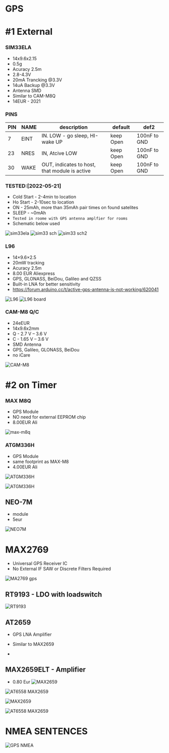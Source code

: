 # GPS
# #1 External
### SIM33ELA
- 14x9.6x2.15
- 0.5g
- Acuracy 2.5m
- 2.8-4.3V
- 20mA Trancking @3.3V
- 14uA Backup @3.3V
- Antenna SMD
- Similar to CAM-M8Q
- 14EUR - 2021

### PINS
| PIN  |NAME| description | default |def2|
| -----|------- | ------------- | -----------|---|
|7|EINT|IN. LOW - go sleep, HI-wake UP|keep Open|100nF to GND|
|23| NRES  |IN, Atcive LOW |keep Open|100nF to GND|
|30|WAKE|OUT, indicates to host, that module is active|keep Open|100nF to GND|

### TESTED:[2022-05-21]
- Cold Start - 2-4min to location
- Ho Start - 2-10sec to location
- ON - 25mAh, more than 35mAh pair times on found satelites
- SLEEP - ~0mAh
- `Tested in roome with GPS antenna amplfier for rooms`
- Schematic below used

![sim33ela](https://user-images.githubusercontent.com/51158344/137916027-474b5422-38fb-4456-961f-10396157c853.JPG)
![sim33 sch](https://user-images.githubusercontent.com/51158344/138419999-65183f27-9668-4ec8-950d-526db0a5e6d1.JPG)
![sim33 sch2](https://user-images.githubusercontent.com/51158344/138420013-870b1c21-981b-46c4-920d-e1e039ae7edf.JPG)

### L96
- 14×9.6×2.5
- 20mW tracking
- Acuracy 2.5m
- 8.00 EUR Aliexpress
- GPS, GLONASS, BeiDou, Galileo and QZSS 
- Built-in LNA for better sensitivity 
- https://forum.arduino.cc/t/active-gps-antenna-is-not-working/620041

![L96](https://user-images.githubusercontent.com/51158344/149634546-8bd748f0-82f6-4e4c-9641-865eb0845785.PNG)
![L96 board](https://user-images.githubusercontent.com/51158344/149634602-32388d08-a926-4cc8-801b-91ae201e9ae0.PNG)

### CAM-M8 Q/C
- 24eEUR
- 14x9.6x2mm
- Q - 2.7 V – 3.6 V
- C - 1.65 V – 3.6 V
- SMD Antenna
- GPS, Galileo, GLONASS, BeiDou
- no iCare

![CAM-M8](https://user-images.githubusercontent.com/51158344/138409612-94f1a5ce-24ca-4498-b1ba-26d95639bb6c.JPG)

# #2 on Timer
### MAX M8Q
- GPS Module
- NO need for external EEPROM chip
- 8.00EUR Ali
 
![max-m8q](https://user-images.githubusercontent.com/51158344/137916210-21ed5eb8-864c-41fd-a550-f15e447ca24a.JPG)

### ATGM336H
- GPS Module
- same footprint as MAX-M8
- 4.00EUR Ali
 
![ATGM336H](https://user-images.githubusercontent.com/51158344/138034519-4984bc9c-f3f6-4be6-b0d3-c1f13d73af36.JPG)

![ATGM336H](https://user-images.githubusercontent.com/51158344/167366777-f677d3a8-8a06-43ee-b311-722940f16458.PNG)

## NEO-7M
- module
- 5eur 

![NEO7M](https://user-images.githubusercontent.com/51158344/138400514-3a82dfb9-b207-4987-85d8-9d5166c36129.JPG)

# MAX2769
- Universal GPS Receiver IC
- No External IF SAW or Discrete Filters Required

![MA2769 gps](https://user-images.githubusercontent.com/51158344/167366211-fdd045ac-1295-4621-9812-2966289f7967.PNG)

## RT9193 - LDO with loadswitch

![RT9193](https://user-images.githubusercontent.com/51158344/138400954-dc9b8b29-33b9-41eb-a0b5-8a2bf2fd1008.JPG)

## AT2659 
- GPS LNA Amplifier
- Similar to MAX2659



- 
## MAX2659ELT - Amplifier
- 0.80 Eur
![MAX2659](https://user-images.githubusercontent.com/51158344/138034729-88f1791f-ce43-4ffa-9191-df2d7859400a.JPG)

![AT6558 MAX2659](https://user-images.githubusercontent.com/51158344/138398950-6af3a6af-cdb8-4e70-bff7-b37c2414e89a.JPG)

![MAX2659](https://user-images.githubusercontent.com/51158344/138034729-88f1791f-ce43-4ffa-9191-df2d7859400a.JPG)

![AT6558 MAX2659](https://user-images.githubusercontent.com/51158344/138398950-6af3a6af-cdb8-4e70-bff7-b37c2414e89a.JPG)

# NMEA SENTENCES

![GPS NMEA ](https://user-images.githubusercontent.com/51158344/172376577-d6ba6987-87f7-40fb-8199-f9814604a374.png)

